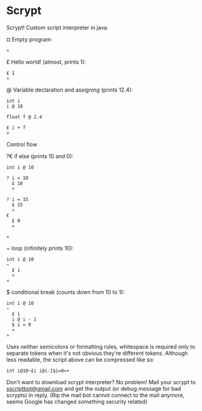 # Scrypt

Scrypt! Custom script interpreter in java.


¤ Empty program:
```
¤
```

£ Hello world! (almost, prints 1):
```
£ 1
¤
```

@ Variable declaration and assigning (prints 12.4):
```
int i
i @ 10

float f @ 2.4

£ i + f
¤
```



Control flow

?€ if else (prints 10 and 0):
```
int i @ 10

? i = 10
  £ 10
  ¤
  
? i = 15
  £ 15
  ¤
€
  £ 0
  ¤

¤
```

~ loop (infinitely prints 10):
```
int i @ 10
~
  £ i
  ¤
¤
```

$ conditional break (counts down from 10 to 1):
```
int i @ 10
~
  £ i
  i @ i - 1
  $ i = 0
  ¤
¤
```

Uses neither semicolons or formatting rules, whitespace is required only to separate tokens when it's not obvious they're different tokens. Although less readable, the script above can be compressed like so:
```
int i@10~£i i@i-1$i=0¤¤
```

Don't want to download scrypt interpreter? No problem!
Mail your scrypt to sscriptbot@gmail.com and get the output (or debug message for bad scrypts) in reply.
(Rip the mail bot cannot connect to the mail anymore, seems Google has changed something security related)
